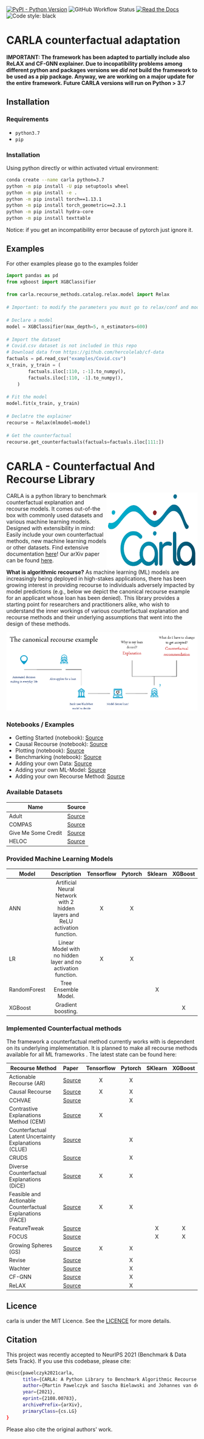 [![PyPI - Python Version](https://img.shields.io/pypi/pyversions/carla-recourse?style=for-the-badge)](https://pypi.org/project/carla-recourse/) ![GitHub Workflow Status](https://img.shields.io/github/workflow/status/carla-recourse/CARLA/CI?style=for-the-badge) [![Read the Docs](https://img.shields.io/readthedocs/carla-counterfactual-and-recourse-library?style=for-the-badge)](https://carla-counterfactual-and-recourse-library.readthedocs.io/en/latest/?badge=latest) ![Code style: black](https://img.shields.io/badge/code%20style-black-000000.svg?style=for-the-badge)


# CARLA counterfactual adaptation

**IMPORTANT: The framework has been adapted to partially include also ReLAX and CF-GNN explainer. Due to incopatibility problems among different python and packages versions we ***did not*** build the framework to be used as a pip package. Anyway, we are working on a major update for the entire framework. Future CARLA versions will run on Python > 3.7**

## Installation

### Requirements

- `python3.7`
- `pip`

### Installation

Using python directly or within activated virtual environment:

```sh
conda create --name carla python=3.7
python -m pip install -U pip setuptools wheel
python -m pip install -e .
python -m pip install torch==1.13.1
python -m pip install torch_geometric==2.3.1
python -m pip install hydra-core
python -m pip install texttable
```
Notice: if you get an incompatibility error because of pytorch just ignore it.

## Examples

For other examples please go to the examples folder

```python
import pandas as pd
from xgboost import XGBClassifier

from carla.recourse_methods.catalog.relax.model import Relax

# Important: to modify the parameters you must go to relax/conf and modify the .yaml files

# Declare a model
model = XGBClassifier(max_depth=5, n_estimators=600)

# Import the dataset
# Covid.csv dataset is not included in this repo
# Download data from https://github.com/hercolelab/cf-data
factuals = pd.read_csv("examples/Covid.csv")
x_train, y_train = (
        factuals.iloc[:110, :-1].to_numpy(),
        factuals.iloc[:110, -1].to_numpy(),
    )

# Fit the model
model.fit(x_train, y_train)

# Declatre the explainer
recourse = Relax(mlmodel=model)

# Get the counterfactual
recourse.get_counterfactuals(factuals=factuals.iloc[111:])

```


# CARLA - Counterfactual And Recourse Library

<img align="right" width="240" height="200" src="https://github.com/carla-recourse/CARLA/blob/main/images/carla_logo_square.png?raw=true">

CARLA is a python library to benchmark counterfactual explanation and recourse models. It comes out-of-the box with commonly used datasets and various machine learning models. Designed with extensibility in mind: Easily include your own counterfactual methods, new machine learning models or other datasets. Find extensive documentation [here](https://carla-counterfactual-and-recourse-library.readthedocs.io/en/latest/)! Our arXiv paper can be found [here](https://arxiv.org/pdf/2108.00783.pdf).

**What is algorithmic recourse?** As machine learning (ML) models are increasingly being deployed in high-stakes applications, there has been growing interest in providing recourse to individuals adversely impacted by model predictions (e.g., below we depict the canonical recourse example for an applicant whose loan has been denied). This library provides a starting point for researchers and practitioners alike, who wish to understand the inner workings of various counterfactual explanation and recourse methods and their underlying assumptions that went into the design of these methods.



![motivating example](https://github.com/carla-recourse/CARLA/blob/main/images/motivating_cartoon.png?raw=true)



### Notebooks / Examples

- Getting Started (notebook): [Source](https://carla-counterfactual-and-recourse-library.readthedocs.io/en/latest/notebooks/how_to_use_carla.html)
- Causal Recourse (notebook): [Source](https://carla-counterfactual-and-recourse-library.readthedocs.io/en/latest/notebooks/how_to_use_carla_causal.html)
- Plotting (notebook): [Source](https://carla-counterfactual-and-recourse-library.readthedocs.io/en/feature-plotting/notebooks/plotting_example.html)
- Benchmarking (notebook): [Source](https://carla-counterfactual-and-recourse-library.readthedocs.io/en/latest/notebooks/benchmark_example.html)
- Adding your own Data: [Source](https://carla-counterfactual-and-recourse-library.readthedocs.io/en/latest/examples.html#data)
- Adding your own ML-Model: [Source](https://carla-counterfactual-and-recourse-library.readthedocs.io/en/latest/examples.html#black-box-model)
- Adding your own Recourse Method: [Source](https://carla-counterfactual-and-recourse-library.readthedocs.io/en/latest/examples.html#recourse-method)


### Available Datasets

| Name                | Source                                                                                       |
|---------------------|----------------------------------------------------------------------------------------------|
| Adult               | [Source](https://archive.ics.uci.edu/ml/datasets/adult)                                      |
| COMPAS              | [Source](https://www.kaggle.com/danofer/compass)                                             |
| Give Me Some Credit | [Source](https://www.kaggle.com/c/GiveMeSomeCredit/data)                                     |
| HELOC               | [Source](https://community.fico.com/s/explainable-machine-learning-challenge?tabset-158d9=2) |

### Provided Machine Learning Models

| Model        |                                 Description                                  | Tensorflow | Pytorch | Sklearn | XGBoost |
|--------------|:----------------------------------------------------------------------------:|:----------:|:-------:|:-------:|:-------:|
| ANN          | Artificial Neural Network with 2 hidden layers and ReLU activation function. |     X      |    X    |         |         |
| LR           |        Linear Model with no hidden layer and no activation function.         |     X      |    X    |         |         |
| RandomForest |                             Tree Ensemble Model.                             |            |         |    X    |         |
| XGBoost      |                              Gradient boosting.                              |            |         |         |    X    |

### Implemented Counterfactual methods
The framework a counterfactual method currently works with is dependent on its underlying implementation.
It is planned to make all recourse methods available for all ML frameworks . The latest state can be found here:

| Recourse Method                                            | Paper                                                            | Tensorflow | Pytorch | SKlearn | XGBoost |
|------------------------------------------------------------|:-----------------------------------------------------------------|:----------:|:-------:|:-------:|:-------:|
| Actionable Recourse (AR)                                   | [Source](https://arxiv.org/pdf/1809.06514.pdf)                   |     X      |    X    |         |         |
| Causal Recourse                                            | [Source](https://arxiv.org/abs/2002.06278.pdf)                   |     X      |    X    |         |         |
| CCHVAE                                                     | [Source](https://arxiv.org/pdf/1910.09398.pdf)                   |            |    X    |         |         |
| Contrastive Explanations Method (CEM)                      | [Source](https://arxiv.org/pdf/1802.07623.pdf)                   |     X      |         |         |         |
| Counterfactual Latent Uncertainty Explanations (CLUE)      | [Source](https://arxiv.org/pdf/2006.06848.pdf)                   |            |    X    |         |         |
| CRUDS                                                      | [Source](https://finale.seas.harvard.edu/files/finale/files/cruds-_counterfactual_recourse_using_disentangled_subspaces.pdf)                                                       |            |    X    |         |         |
| Diverse Counterfactual Explanations (DiCE)                 | [Source](https://arxiv.org/pdf/1905.07697.pdf)                   |     X      |    X    |         |         |
| Feasible and Actionable Counterfactual Explanations (FACE) | [Source](https://arxiv.org/pdf/1909.09369.pdf)                   |     X      |    X    |         |         |
| FeatureTweak                                               | [Source](https://arxiv.org/pdf/1706.06691.pdf)                   |            |         |    X    |    X    |
| FOCUS                                                      | [Source](https://arxiv.org/pdf/1911.12199.pdf)                   |            |         |    X    |    X    |
| Growing Spheres (GS)                                       | [Source](https://arxiv.org/pdf/1712.08443.pdf)                   |     X      |    X    |         |         |
| Revise                                                     | [Source](https://arxiv.org/pdf/1907.09615.pdf)                   |            |    X    |         |         |
| Wachter                                                    | [Source](https://arxiv.org/ftp/arxiv/papers/1711/1711.00399.pdf) |            |    X    |         |         |
| CF-GNN                                                     | [Source](https://arxiv.org/abs/2102.03322)                   |            |    X    |         |         |
| ReLAX                                                     | [Source](https://arxiv.org/abs/2110.11960)                   |            |    X    |         |         |


## Licence

carla is under the MIT Licence. See the [LICENCE](github.com/indyfree/carla/blob/master/LICENSE) for more details.

## Citation

This project was recently accepted to NeurIPS 2021 (Benchmark & Data Sets Track).
If you use this codebase, please cite:

```sh
@misc{pawelczyk2021carla,
      title={CARLA: A Python Library to Benchmark Algorithmic Recourse and Counterfactual Explanation Algorithms},
      author={Martin Pawelczyk and Sascha Bielawski and Johannes van den Heuvel and Tobias Richter and Gjergji Kasneci},
      year={2021},
      eprint={2108.00783},
      archivePrefix={arXiv},
      primaryClass={cs.LG}
}
```

Please also cite the original authors' work.
